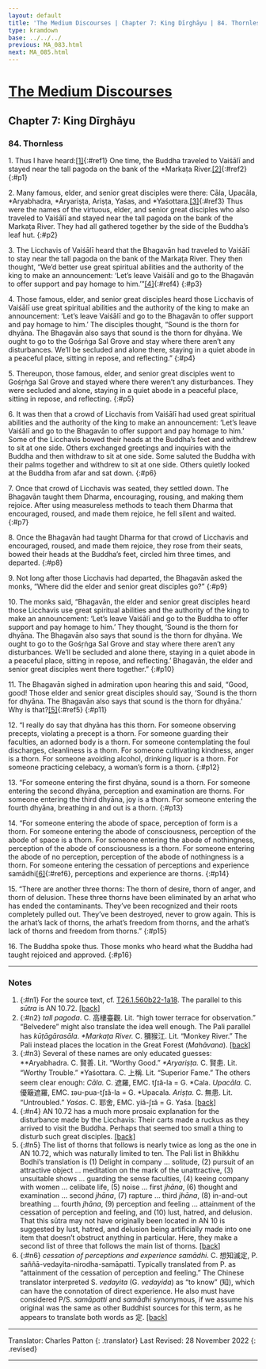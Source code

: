 ```yaml
---
layout: default
title: 'The Medium Discourses | Chapter 7: King Dīrghāyu | 84. Thornless'
type: kramdown
base: ../../../
previous: MA_083.html
next: MA_085.html
---
```


# [The Medium Discourses](index.html)
## Chapter 7: King Dīrghāyu
### 84. Thornless

1\. Thus I have heard:[\[1\]](#n1){:#ref1} One time, the Buddha traveled to Vaiśālī and stayed near the tall pagoda on the bank of the \*Markaṭa River.[\[2\]](#n2){:#ref2}
{:#p1}

2\. Many famous, elder, and senior great disciples were there: Cāla, Upacāla, \*Aryabhadra, \*Aryariṣṭa, Ariṣṭa, Yaśas, and \*Yaśottara.[\[3\]](#n3){:#ref3} Thus were the names of the virtuous, elder, and senior great disciples who also traveled to Vaiśālī and stayed near the tall pagoda on the bank of the Markaṭa River. They had all gathered together by the side of the Buddha’s leaf hut.
{:#p2}

3\. The Licchavis of Vaiśālī heard that the Bhagavān had traveled to Vaiśālī to stay near the tall pagoda on the bank of the Markaṭa River. They then thought, “We’d better use great spiritual abilities and the authority of the king to make an announcement: ‘Let’s leave Vaiśālī and go to the Bhagavān to offer support and pay homage to him.’”[\[4\]](#n4){:#ref4}
{:#p3}

4\. Those famous, elder, and senior great disciples heard those Licchavis of Vaiśālī use great spiritual abilities and the authority of the king to make an announcement: ‘Let’s leave Vaiśālī and go to the Bhagavān to offer support and pay homage to him.’ The disciples thought, “Sound is the thorn for dhyāna. The Bhagavān also says that sound is the thorn for dhyāna. We ought to go to the Gośṛṅga Sal Grove and stay where there aren’t any disturbances. We’ll be secluded and alone there, staying in a quiet abode in a peaceful place, sitting in repose, and reflecting.”
{:#p4}

5\. Thereupon, those famous, elder, and senior great disciples went to Gośṛṅga Sal Grove and stayed where there weren’t any disturbances. They were secluded and alone, staying in a quiet abode in a peaceful place, sitting in repose, and reflecting.
{:#p5}

6\. It was then that a crowd of Licchavis from Vaiśālī had used great spiritual abilities and the authority of the king to make an announcement: ‘Let’s leave Vaiśālī and go to the Bhagavān to offer support and pay homage to him.’ Some of the Licchavis bowed their heads at the Buddha’s feet and withdrew to sit at one side. Others exchanged greetings and inquiries with the Buddha and then withdraw to sit at one side. Some saluted the Buddha with their palms together and withdrew to sit at one side. Others quietly looked at the Buddha from afar and sat down.
{:#p6}

7\. Once that crowd of Licchavis was seated, they settled down. The Bhagavān taught them Dharma, encouraging, rousing, and making them rejoice. After using measureless methods to teach them Dharma that encouraged, roused, and made them rejoice, he fell silent and waited.
{:#p7}

8\. Once the Bhagavān had taught Dharma for that crowd of Licchavis and encouraged, roused, and made them rejoice, they rose from their seats, bowed their heads at the Buddha’s feet, circled him three times, and departed.
{:#p8}

9\. Not long after those Licchavis had departed, the Bhagavān asked the monks, “Where did the elder and senior great disciples go?”
{:#p9}

10\. The monks said, “Bhagavān, the elder and senior great disciples heard those Licchavis use great spiritual abilities and the authority of the king to make an announcement: ‘Let’s leave Vaiśālī and go to the Buddha to offer support and pay homage to him.’ They thought, ‘Sound is the thorn for dhyāna. The Bhagavān also says that sound is the thorn for dhyāna. We ought to go to the Gośṛṅga Sal Grove and stay where there aren’t any disturbances. We’ll be secluded and alone there, staying in a quiet abode in a peaceful place, sitting in repose, and reflecting.’ Bhagavān, the elder and senior great disciples went there together.”
{:#p10}

11\. The Bhagavān sighed in admiration upon hearing this and said, “Good, good! Those elder and senior great disciples should say, ‘Sound is the thorn for dhyāna. The Bhagavān also says that sound is the thorn for dhyāna.’ Why is that?[\[5\]](#n5){:#ref5}
{:#p11}

12\. “I really do say that dhyāna has this thorn. For someone observing precepts, violating a precept is a thorn. For someone guarding their faculties, an adorned body is a thorn. For someone contemplating the foul discharges, cleanliness is a thorn. For someone cultivating kindness, anger is a thorn. For someone avoiding alcohol, drinking liquor is a thorn. For someone practicing celebacy, a woman’s form is a thorn.
{:#p12}

13\. “For someone entering the first dhyāna, sound is a thorn. For someone entering the second dhyāna, perception and examination are thorns. For someone entering the third dhyāna, joy is a thorn. For someone entering the fourth dhyāna, breathing in and out is a thorn.
{:#p13}

14\. “For someone entering the abode of space, perception of form is a thorn. For someone entering the abode of consciousness, perception of the abode of space is a thorn. For someone entering the abode of nothingness, perception of the abode of consciousness is a thorn. For someone entering the abode of no perception, perception of the abode of nothingness is a thorn. For someone entering the cessation of perceptions and experience samādhi[\[6\]](#n6){:#ref6}, perceptions and experience are thorns.
{:#p14}

15\. “There are another three thorns: The thorn of desire, thorn of anger, and thorn of delusion. These three thorns have been eliminated by an arhat who has ended the contaminants. They’ve been recognized and their roots completely pulled out. They’ve been destroyed, never to grow again. This is the arhat’s lack of thorns, the arhat’s freedom from thorns, and the arhat’s lack of thorns and freedom from thorns.”
{:#p15}

16\. The Buddha spoke thus. Those monks who heard what the Buddha had taught rejoiced and approved.
{:#p16}

---

### Notes

1. {:#n1} For the source text, cf. <a href="https://cbetaonline.dila.edu.tw/zh/T01n0026_p0560b22" target="_blank">T26.1.560b22-1a18</a>. The parallel to this <em>sūtra</em> is AN 10.72. [\[back\]](#ref1)
2. {:#n2} *tall pagoda*. C. 高樓臺觀. Lit. “high tower terrace for observation.” “Belvedere” might also translate the idea well enough. The Pali parallel has *kūṭāgārasāla*. *\*Markaṭa River.* C. 獼猴江. Lit. “Monkey River.” The Pali instead places the location in the Great Forest (*Mahāvana*). [\[back\]](#ref2)
3. {:#n3} Several of these names are only educated guesses: *\*Aryabhadra. C. 賢善. Lit. “Worthy Good.” *\*Aryariṣṭa.* C. 賢患. Lit. “Worthy Trouble.” \*Yaśottara. C. 上稱. Lit. “Superior Fame.” The others seem clear enough: *Cāla.* C. 遮羅, EMC. tʃɪă-la = G. \*Cala. *Upacāla.* C. 優簸遮羅, EMC. ɪəu-pua-tʃɪă-la = G. \*Upacala. *Ariṣṭa.* C. 無患. Lit. “Untroubled.” *Yaśas*. C. 耶舍, EMC. yiă-ʃɪă = G. Yaśa. [\[back\]](#ref3)
4. {:#n4} AN 10.72 has a much more prosaic explanation for the disturbance made by the Licchavis: Their carts made a ruckus as they arrived to visit the Buddha. Perhaps that seemed too small a thing to disturb such great disciples. [\[back\]](#ref4)
5. {:#n5} The list of thorns that follows is nearly twice as long as the one in AN 10.72, which was naturally limited to ten. The Pali list in Bhikkhu Bodhi’s translation is (1) Delight in company … solitude, (2) pursuit of an attractive object … meditation on the mark of the unattractive, (3) unsuitable shows … guarding the sense faculties, (4) keeing company with women … celibate life, (5) noise … first *jhāna*, (6) thought and examination … second *jhāna*, (7) rapture … third *jhāna*, (8) in-and-out breathing … fourth *jhāna*, (9) perception and feeling … attainment of the cessation of perception and feeling, and (10) lust, hatred, and delusion. That this sūtra may not have originally been located in AN 10 is suggested by lust, hatred, and delusion being artificially made into one item that doesn’t obstruct anything in particular. Here, they make a second list of three that follows the main list of thorns. [\[back\]](#ref5)
6. {:#n6} *cessation of perceptions and experience samādhi*. C. 想知滅定, P. saññā-vedayita-nirodha-samāpatti. Typically translated from P. as “attainment of the cessation of perception and feeling.” The Chinese translator interpreted S. *vedayita* (G. *vedayida*) as “to know” (知), which can have the connotation of direct experience. He also must have considered P/S. *samāpatti* and *samādhi* synonymous, if we assume his original was the same as other Buddhist sources for this term, as he appears to translate both words as 定. [\[back\]](#ref6)

---

Translator: Charles Patton
{: .translator}
Last Revised: 28 November 2022
{: .revised}

---
